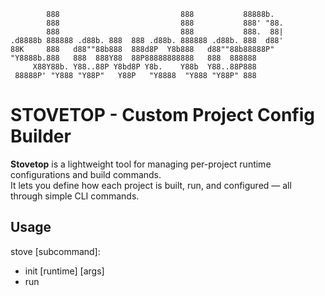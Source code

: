```text
        888                           888           88888b.
        888                           888           888' "88.
        888                           888           888.  88|
.d8888b 888888 .d88b. 888  888 .d88b. 888888 .d88b. 888  d88'
88K     888   d88""88b888  888d8P  Y8b888   d88""88b88888P"
"Y8888b.888   888  888Y88  88P88888888888   888  888888
     X88Y88b. Y88..88P Y8bd8P Y8b.    Y88b  Y88..88P888
 88888P' "Y888 "Y88P"   Y88P   "Y8888  "Y888 "Y88P" 888
 ```

# STOVETOP - Custom Project Config Builder

**Stovetop** is a lightweight tool for managing per-project runtime configurations and build commands.  
It lets you define how each project is built, run, and configured — all through simple CLI commands.

## Usage
stove [subcommand]:
- init [runtime] [args]
- run
